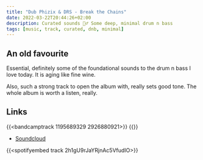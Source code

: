 ```yaml
---
title: "Dub Phizix & DRS - Break the Chains"
date: 2022-03-22T20:44:26+02:00
description: Curated sounds 🧘‍♂️ Some deep, minimal drum n bass
tags: [music, track, curated, dnb, minimal]
---
```


## An old favourite
Essential, definitely some of the foundational sounds to the drum n bass I love today. It is aging like fine wine.

Also, such a strong track to open the album with, really sets good tone. The whole album is worth a listen, really.

## Links

{{<bandcamptrack 1195689329 2926880921>}}
{{<youtube dZe6_1zhBtQ>}}

- [Soundcloud](https://soundcloud.com/dubphizix/dub-phizix-break-the-chains-ft-drs-free-download?utm_source=clipboard&utm_medium=text&utm_campaign=social_sharing)

{{<spotifyembed track 2h1gU9rJaYRjnAc5VfudIO>}}


